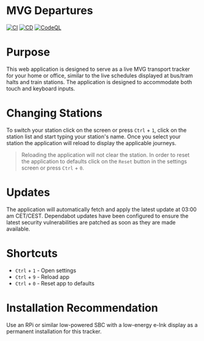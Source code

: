 # MVG Departures

[![CI](https://github.com/damianperera/mvg-departures/actions/workflows/ci.yml/badge.svg)](https://github.com/damianperera/mvg-departures/actions/workflows/ci.yml) [![CD](https://github.com/damianperera/mvg-departures/actions/workflows/cd.yml/badge.svg)](https://github.com/damianperera/mvg-departures/actions/workflows/cd.yml) [![CodeQL](https://github.com/damianperera/mvg-departures/actions/workflows/github-code-scanning/codeql/badge.svg)](https://github.com/damianperera/mvg-departures/actions/workflows/github-code-scanning/codeql)

# Purpose

This web application is designed to serve as a live MVG transport tracker for your home or office, similar to the live schedules displayed at bus/tram halts and train stations. The application is designed to accommodate both touch and keyboard inputs.

# Changing Stations

To switch your station click on the screen or press `Ctrl` + `1`, click on the station list and start typing your station's name. Once you select your station the application will reload to display the applicable journeys.

> Reloading the application will not clear the station. In order to reset the application to defaults click on the `Reset` button in the settings screen or press `Ctrl` + `0`.

# Updates

The application will automatically fetch and apply the latest update at 03:00 am CET/CEST. Dependabot updates have been configured to ensure the latest security vulnerabilities are patched as soon as they are made available.

# Shortcuts

- `Ctrl` + `1` - Open settings
- `Ctrl` + `9` - Reload app
- `Ctrl` + `0` - Reset app to defaults

# Installation Recommendation

Use an RPi or similar low-powered SBC with a low-energy e-Ink display as a permanent installation for this tracker.
  
